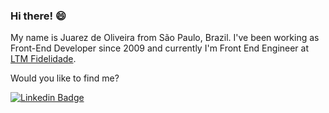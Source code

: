 ### Hi there! 😄

My name is Juarez de Oliveira from São Paulo, Brazil. I've been working as Front-End Developer since 2009 and currently I'm Front End Engineer at [LTM Fidelidade](http://www.ltmfidelidade.com.br/). 

Would you like to find me?

[![Linkedin Badge](https://img.shields.io/badge/-LinkedIn-blue?style=flat-square&logo=Linkedin&logoColor=white&link=https://www.linkedin.com/in/juaoliveira/)](https://www.linkedin.com/in/juaoliveira/)

